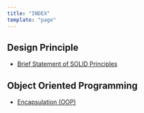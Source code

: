 ```yaml
---
title: "INDEX"
template: "page"
---
```


## Design Principle
* [Brief Statement of SOLID Principles](http://nahidsaikat.com/blog/2017/07/26/solid-principles "Solid Principle")

## Object Oriented Programming
* [Encapsulation (OOP)](http://nahidsaikat.com/blog/2017/12/30/encapsulation/ "Encapsulation")
